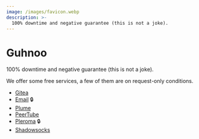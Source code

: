 ```yaml
---
image: /images/favicon.webp
description: >-
  100% downtime and negative guarantee (this is not a joke).
---
```


# Guhnoo

100% downtime and negative guarantee (this is not a joke).

We offer some free services, a few of them are on request-only conditions.

- [Gitea](/how/gitea.md)
- [Email](/how/email.md) :lock:
- [Plume](/how/plume.md)
- [PeerTube](/how/peertube.md)
- [Pleroma](/how/pleroma.md) :lock:
- [Shadowsocks](/how/shadowsocks.md)